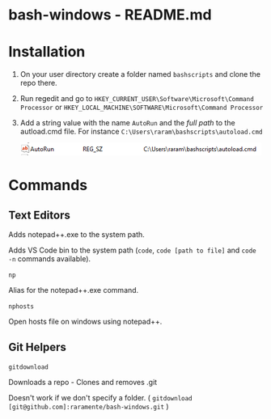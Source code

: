 # bash-windows - README.md

# Installation

1. On your user directory create a folder named `bashscripts`  and clone the repo there.
2. Run regedit and go to `HKEY_CURRENT_USER\Software\Microsoft\Command Processor` or `HKEY_LOCAL_MACHINE\SOFTWARE\Microsoft\Command Processor`
3. Add a string value with the name `AutoRun`  and the *full path* to the autload.cmd file.
For instance `C:\Users\raram\bashscripts\autoload.cmd` 
    
    ![Registry Example](registry-example.png)
    

# Commands

## Text Editors

Adds notepad++.exe to the system path.

Adds VS Code bin to the system path (`code`, `code [path to file]` and `code -n` commands available).

`np` 

Alias for the notepad++.exe command.

`nphosts`

Open hosts file on windows using notepad++.

## Git Helpers

`gitdownload` 

Downloads a repo - Clones and removes .git

Doesn't work if we don't specify a folder. ( `gitdownload [git@github.com]:raramente/bash-windows.git` )